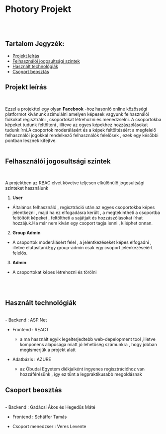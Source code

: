 # Photory Projekt
<br/>
<br/>

## Tartalom Jegyzék:

- [Projekt leírás](#projekt-leírás)
- [Felhasználói jogosultsági szintek](#felhasználói-jogosultsági-szintek)
- [Használt technológiák](#használt-technológiák)
- [Csoport beosztás](#csoport-beosztás)

## Projekt leírás
<br/>

Ezzel a  projekttel egy olyan  **Facebook** -hoz hasonló online közösségi platformot kívánunk szimulálni amelyen képesek vagyunk felhasználói fiókokat regisztrálni , csoportokat létrehozni és menedzselni.
A csoportokba képeket tudunk feltölteni , illteve az egyes képekhez hozzászólásokat tudunk írni.A csoportok moderálásért és a képek feltöltéséért a megfelelő felhasználói jogokkal rendelkező felhasználók felelősek , ezek egy későbbi pontban lesznek kifejtve.
<br/>
<br/>

## Felhasználói jogosultsági szintek
<br/>

A projektben az RBAC elvet követve teljesen elkülönülő jogosultsági szinteket használunk   <br/>

1. **User**
- Általános felhasználó , regisztráció után az egyes csoportokba képes jelentkezni , majd ha ez elfogadásra került , a megtekintheti a csoportba feltöltött képeket , feltöltheti a sajátjait  és hozzászólásokat írhat hozzájuk.Ha már nem kíván egy csoport tagja lenni , kiléphet onnan.
2. **Group Admin**
- A csoportok moderálásért felel , a jelentkezéseket képes elfogadni , illetve elutasítani.Egy group-admin csak egy csoport jelenkezéseiért felelős. 
3. **Admin**
- A csoportokat képes létrehozni és törölni
<br/>
<br/>

## Használt technológiák
<br/>
- Backend : ASP.Net <br/>

- Frontend : REACT <br/>
  * a ma használt egyik legelterjedtebb web-depelopment tool ,illetve komponens alapúsága miatt jó lehetőség számunkra , hogy jobban megismerjük a projekt alatt <br/>
      
- Adatbázis : AZURE <br/>
  * az Óbudai Egyetem diékjaiként ingyenes regisztrációhoz van hozzáférésünk  , így ez tűnt a legpraktikusabb megoldásnak

## Csoport beosztás
<br/>
 - Backend : Gadácsi  Ákos és Hegedűs Máté <br/>

- Frontend : Schäffer Tamás <br/>

- Csoport menedzser : Veres Levente
